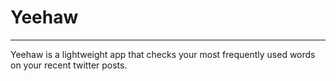 # Yeehaw

---

Yeehaw is a lightweight app that checks your most frequently used words on your recent twitter posts.